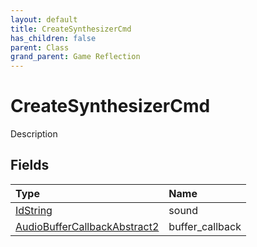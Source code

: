 ```yaml
---
layout: default
title: CreateSynthesizerCmd
has_children: false
parent: Class
grand_parent: Game Reflection
---
```

# CreateSynthesizerCmd
Description 

## Fields
| Type | Name |
|:-------------|:--------------|
| [IdString](/game-reflection/components/id_string.md) | sound |
| [AudioBufferCallbackAbstract2](/game-reflection/components/audio_buffer_callback_abstract2.md) | buffer_callback |
